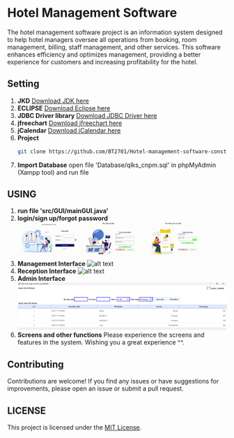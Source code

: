 # Hotel Management Software 
The hotel management software project is an information system designed to help hotel managers oversee all operations from booking, room management, billing, staff management, and other services. This software enhances efficiency and optimizes management, providing a better experience for customers and increasing profitability for the hotel.

## Setting
1. **JKD**
   [Download JDK here](https://www.oracle.com/java/technologies/downloads/)
2. **ECLIPSE**
   [Download Eclipse here](https://www.eclipse.org/downloads/)
3. **JDBC Driver library**
   [Download JDBC Driver here](https://www.oracle.com/vn/database/technologies/appdev/jdbc-downloads.html)
4. **jfreechart**
   [Download jfreechart here](https://www.jfree.org/jfreechart/download.html)
5. **jCalendar**
   [Download jCalendar here](http://www.java2s.com/Code/Jar/j/Downloadjcalendar132jar.htm)
6. **Project**
   ```bash
   git clone https://github.com/BT2701/Hotel-management-software-construction-and-development-project.git
   ```
7. **Import Database**
  open file 'Database/qlks_cnpm.sql' in phpMyAdmin (Xampp tool) and run file
  
## USING
1. **run file 'src/GUI/mainGUI.java'**
2. **login/sign up/forgot password**
   <div style="display:flex; max-height:100px;">
    <img src="README_IMG/login.gif" alt="alt text" style="max-width:30%; height:100%;">
    <img src="README_IMG/change.gif" alt="alt text" style="max-width:30%; height:100%;">
    <img src="README_IMG/forgot2.gif" alt="alt text" style="max-width:30%; height:100%;">
   </div>
3. **Management Interface**
   ![alt text](README_IMG/quanly.gif)
4. **Reception Interface**
   ![alt text](README_IMG/letan.gif)
5. **Admin Interface**
   ![alt text](README_IMG/image-3.png)
6. **Screens and other functions**
   Please experience the screens and features in the system. Wishing you a great experience ^^.

## Contributing
   Contributions are welcome! If you find any issues or have suggestions for improvements, please open an issue or submit a pull request.

## LICENSE
   This project is licensed under the [MIT License](./LICENSE.txt).